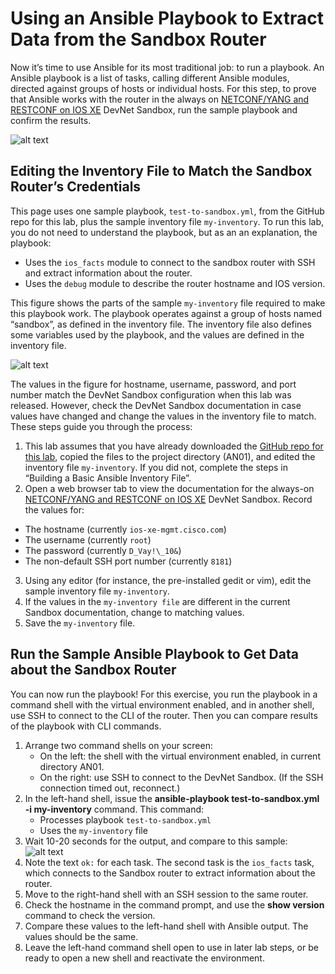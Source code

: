 # Using an Ansible Playbook to Extract Data from the Sandbox Router

Now it’s time to use Ansible for its most traditional job: to run a playbook. An Ansible playbook is a list of tasks, calling different Ansible modules, directed against groups of hosts or individual hosts. For this step, to prove that Ansible works with the router in the always on [NETCONF/YANG and RESTCONF on IOS XE](https://devnetsandbox.cisco.com/RM/Diagram/Index/27d9747a-db48-4565-8d44-df318fce37ad?diagramType=Topology) DevNet Sandbox, run the sample playbook and confirm the results.

![alt text](/posts/files/02-ansible-05-home-lab-ansible/assets/images/desktop-5-25.png)

## Editing the Inventory File to Match the Sandbox Router’s Credentials

This page uses one sample playbook, `test-to-sandbox.yml`, from the GitHub repo for this lab, plus the sample inventory file `my-inventory`. To run this lab, you do not need to understand the playbook, but as an an explanation, the playbook:

-   Uses the `ios_facts` module to connect to the sandbox router with SSH and extract information about the router.
-   Uses the `debug` module to describe the router hostname and IOS version.

This figure shows the parts of the sample `my-inventory` file required to make this playbook work. The playbook operates against a group of hosts named “sandbox”, as defined in the inventory file. The inventory file also defines some variables used by the playbook, and the values are defined in the inventory file.

![alt text](/posts/files/02-ansible-05-home-lab-ansible/assets/images/desktop-5-26.png)


The values in the figure for hostname, username, password, and port number match the DevNet Sandbox configuration when this lab was released. However, check the DevNet Sandbox documentation in case values have changed and change the values in the inventory file to match. These steps guide you through the process:

1.  This lab assumes that you have already downloaded the [GitHub repo for this lab](http://www.github.com/WendellOdom/devnet-ansible-01), copied the files to the project directory (AN01), and edited the inventory file `my-inventory`. If you did not, complete the steps in “Building a Basic Ansible Inventory File”.
2.  Open a web browser tab to view the documentation for the always-on [NETCONF/YANG and RESTCONF on IOS XE](https://devnetsandbox.cisco.com/RM/Diagram/Index/27d9747a-db48-4565-8d44-df318fce37ad?diagramType=Topology) DevNet Sandbox. Record the values for:
  -   The hostname (currently `ios-xe-mgmt.cisco.com`)
  -   The username (currently `root`)
  -   The password (currently `D_Vay!\_10&`)
  -   The non-default SSH port number (currently `8181`)
3.  Using any editor (for instance, the pre-installed gedit or vim), edit the sample inventory file `my-inventory`.
4.  If the values in the `my-inventory file` are different in the current Sandbox documentation, change to matching values.
5.  Save the `my-inventory` file.

## Run the Sample Ansible Playbook to Get Data about the Sandbox Router

You can now run the playbook! For this exercise, you run the playbook in a command shell with the virtual environment enabled, and in another shell, use SSH to connect to the CLI of the router. Then you can compare results of the playbook with CLI commands.

1.  Arrange two command shells on your screen:
    -   On the left: the shell with the virtual environment enabled, in current directory AN01.
    -   On the right: use SSH to connect to the DevNet Sandbox. (If the SSH connection timed out, reconnect.)
2.  In the left-hand shell, issue the **ansible-playbook test-to-sandbox.yml -i my-inventory** command. This command:
    -   Processes playbook `test-to-sandbox.yml`
    -   Uses the `my-inventory` file
4.  Wait 10-20 seconds for the output, and compare to this sample:
![alt text](/posts/files/02-ansible-05-home-lab-ansible/assets/images/desktop-5-27.jpg)
5.  Note the text `ok:` for each task. The second task is the `ios_facts` task, which connects to the Sandbox router to extract information about the router.
6.  Move to the right-hand shell with an SSH session to the same router.
7.  Check the hostname in the command prompt, and use the **show version** command to check the version.
8.  Compare these values to the left-hand shell with Ansible output. The values should be the same.
9.  Leave the left-hand command shell open to use in later lab steps, or be ready to open a new shell and reactivate the environment.
